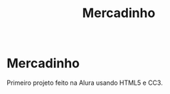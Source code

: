 <h1 align="center" font-size="45px">
    <p>Mercadinho</p>
</h1>


<h1 align="center">
    <img src="">
</h1>

# Mercadinho
Primeiro projeto feito na Alura usando HTML5 e CC3.
